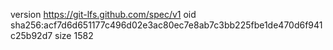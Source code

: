 version https://git-lfs.github.com/spec/v1
oid sha256:acf7d6d651177c496d02e3ac80ec7e8ab7c3bb225fbe1de470d6f941c25b92d7
size 1582
